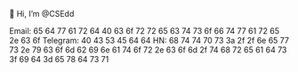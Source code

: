 👋 Hi, I’m @CSEdd

Email: 65 64 77 61 72 64 40 63 6f 72 72 65 63 74 73 6f 66 74 77 61 72 65 2e 63 6f
Telegram: 40 43 53 45 64 64
HN: 68 74 74 70 73 3a 2f 2f 6e 65 77 73 2e 79 63 6f 6d 62 69 6e 61 74 6f 72 2e 63 6f 6d 2f 74 68 72 65 61 64 73 3f 69 64 3d 65 78 64 73 71
